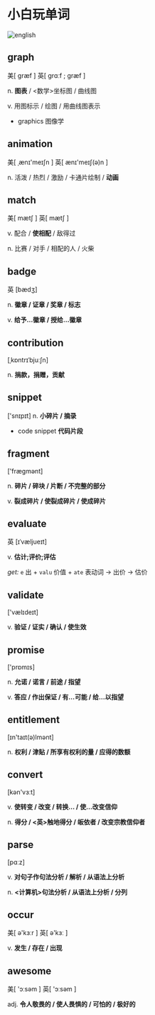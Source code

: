 
# 小白玩单词

<img :src="$withBase('/images/PlayWords/english.png')" alt="english">




## graph
美[ ɡræf ] 
英[ ɡrɑːf ; ɡræf ] 

n. **图表** / <数学>坐标图 / 曲线图

v. 用图标示 / 绘图 / 用曲线图表示

- graphics  图像学

## animation

美[ ˌænɪ'meɪʃn ] 
英[ ænɪ'meɪʃ(ə)n ] 

n. 活泼 / 热烈 / 激励 / 卡通片绘制 / **动画**

## match
美[ mætʃ ] 
英[ mætʃ ] 

v. 配合 / **使相配** / 敌得过

n. 比赛 / 对手 / 相配的人 / 火柴

## badge
 
英 [bædʒ] 

n. **徽章 / 证章 / 奖章 / 标志**

v. **给予…徽章 / 授给…徽章**

## contribution 
[ˌkɒntrɪˈbjuːʃn] 

n. **捐款，捐赠，贡献**

## snippet  
['snɪpɪt] 
n. **小碎片 / 摘录**  

- code snippet  **代码片段**

## fragment 
['fræɡmənt] 

n. **碎片 / 碎块 / 片断 / 不完整的部分**

v. **裂成碎片 / 使裂成碎片 / 使成碎片**

## evaluate
英 [ɪˈvæljueɪt]

v. **估计;评价;评估**

*get:* `e` 出 + `valu` 价值 + `ate` 表动词 → 出价 → 估价

## validate
['vælɪdeɪt]

v. **验证 / 证实 / 确认 / 使生效**

## promise
['prɒmɪs]

n. **允诺 / 诺言 / 前途 / 指望**

v. **答应 / 作出保证 / 有…可能 / 给…以指望**

## entitlement
[ɪn'taɪt(ə)lmənt]

n. **权利 / 津贴 / 所享有权利的量 / 应得的数额**

## convert
[kən'vɜːt]

v. **使转变 / 改变 / 转换… / 使…改变信仰**

n. **得分 / <英>触地得分 / 皈依者 / 改变宗教信仰者**

## parse
[pɑːz]

v. **对句子作句法分析 / 解析 / 从语法上分析**

n. **<计算机>句法分析 / 从语法上分析 / 分列**

## occur
美[ ə'kɜːr ] 
英[ ə'kɜː ] 

v. **发生 / 存在 / 出现**

## awesome
美[ 'ɔːsəm ] 
英[ 'ɔːsəm ] 

adj. **令人敬畏的 / 使人畏惧的 / 可怕的 / 极好的**